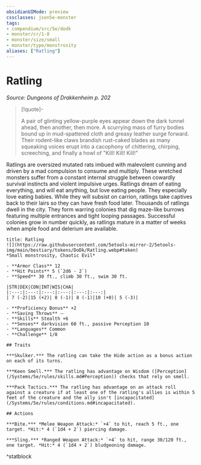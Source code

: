 ```yaml
---
obsidianUIMode: preview
cssclasses: json5e-monster
tags:
- compendium/src/5e/dodk
- monster/cr/1-8
- monster/size/small
- monster/type/monstrosity
aliases: ["Ratling"]
---
```

# Ratling
*Source: Dungeons of Drakkenheim p. 202*  

> [!quote]-  
> 
> A pair of glinting yellow-purple eyes appear down the dark tunnel ahead, then another, then more. A scurrying mass of furry bodies bound up in mud-spattered cloth and greasy leather surge forward. Their rodent-like claws brandish rust-caked blades as many squeaking voices erupt into a cacophony of chittering, chirping, screeching, and finally a howl of "Kill! Kill! Kill!"

Ratlings are oversized mutated rats imbued with malevolent cunning and driven by a mad compulsion to consume and multiply. These wretched monsters suffer from a constant internal struggle between cowardly survival instincts and violent impulsive urges. Ratlings dream of eating everything, and will eat anything, but love eating people. They especially love eating babies. While they will subsist on carrion, ratlings take captives back to their lairs so they can have fresh food later. Thousands of ratlings dwell in the city. They form warring colonies that dig maze-like burrows featuring multiple entrances and tight looping passages. Successful colonies grow in number quickly, as ratlings mature in a matter of weeks when ample food and delerium are available.

```ad-statblock
title: Ratling
![](https://raw.githubusercontent.com/5etools-mirror-2/5etools-img/main/bestiary/tokens/DoDk/Ratling.webp#token)
*Small monstrosity, Chaotic Evil*

- **Armor Class** 12
- **Hit Points** 5 (`2d6 - 2`)
- **Speed** 30 ft., climb 30 ft., swim 30 ft.

|STR|DEX|CON|INT|WIS|CHA|
|:---:|:---:|:---:|:---:|:---:|:---:|
| 7 (-2)|15 (+2)| 8 (-1)| 8 (-1)|10 (+0)| 5 (-3)|

- **Proficiency Bonus** +2
- **Saving Throws** ⏤
- **Skills** Stealth +6
- **Senses** darkvision 60 ft., passive Perception 10
- **Languages** Common
- **Challenge** 1/8

## Traits

***Skulker.*** The ratling can take the Hide action as a bonus action on each of its turns.

***Keen Smell.*** The ratling has advantage on Wisdom ([Perception](/Systems/5e/rules/skills.md#Perception)) checks that rely on smell.

***Pack Tactics.*** The ratling has advantage on an attack roll against a creature if at least one of the ratling's allies is within 5 feet of the creature and the ally isn't [incapacitated](/Systems/5e/rules/conditions.md#incapacitated).

## Actions

***Bite.*** *Melee Weapon Attack:* `+4` to hit, reach 5 ft., one target. *Hit:* 4 (`1d4 + 2`) piercing damage.

***Sling.*** *Ranged Weapon Attack:* `+4` to hit, range 30/120 ft., one target. *Hit:* 4 (`1d4 + 2`) bludgeoning damage.
```
^statblock